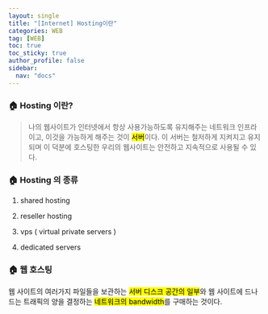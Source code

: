 ```yaml
---
layout: single
title: "[Internet] Hosting이란"
categories: WEB
tag: [WEB]
toc: true
toc_sticky: true
author_profile: false
sidebar:
  nav: "docs"
---
```


### :house: Hosting 이란?

> 나의 웹사이트가 인터넷에서 항상 사용가능하도록 유지해주는 네트워크 인프라이고, 이것을 가능하게 해주는 것이 <mark>서버</mark>이다. 이 서버는 철저하게 지켜지고 유지되며 이 덕분에 호스팅한 우리의 웹사이트는 안전하고 지속적으로 사용될 수 있다.

### :house: Hosting 의 종류

1. shared hosting

2. reseller hosting

3. vps ( virtual private servers )

4. dedicated servers

### :house: 웹 호스팅

웹 사이트의 여러가지 파일들을 보관하는 <mark>서버 디스크 공간의 일부</mark>와 웹 사이트에 드나드는 트래픽의 양을 결정하는 <mark>네트워크의 bandwidth</mark>를 구매하는 것이다.
